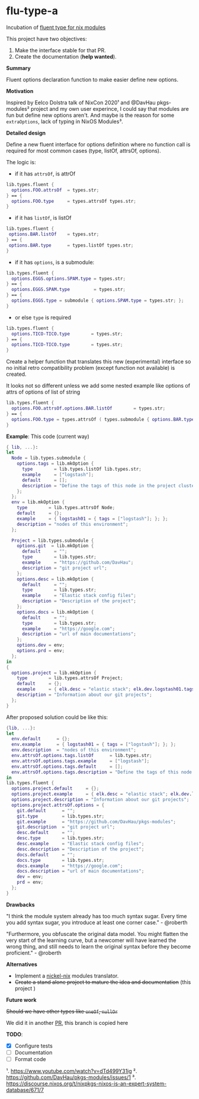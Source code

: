 # flu-type-a
Incubation of [fluent type for nix modules](https://github.com/NixOS/nixpkgs/pull/234990)

This project have two objectives:

1. Make the interface stable for that PR.
2. Create the documentation (**help wanted**).


**Summary**

Fluent options declaration function to make easier define new options.

**Motivation**

Inspired by Eelco Dolstra talk of NixCon 2020¹ and @DavHau pkgs-modules² project and my own user experince, I could say that modules are fun but define new options aren't. And maybe is the reason for some `extraOptions`, lack of typing in NixOS Modules³.

**Detailed design**

Define a new fluent interface for options definition where no function call is required for most common cases (type, listOf, attrsOf, options).

The logic is:
- if it has `attrsOf`, is attrOf
```nix
lib.types.fluent {
  options.FOO.attrsOf  = types.str;
} == {
  options.FOO.type     = types.attrsOf types.str;
}
```
- if it has `listOf`, is listOf
 ```nix
lib.types.fluent {
  options.BAR.listOf    = types.str;
} == {
  options.BAR.type      = types.listOf types.str;
}
```
- if it has `options`, is a submodule: 
```nix
lib.types.fluent {
  options.EGGS.options.SPAM.type = types.str;
} == {
  options.EGGS.SPAM.type         = types.str;
} == {
  options.EGGS.type = submodule { options.SPAM.type = types.str; };
}
```
- or else `type` is required
```nix
lib.types.fluent {
  options.TICO-TICO.type        = types.str;
} == {
  options.TICO-TICO.type        = types.str;
}
```

Create a helper function that translates this new (experimental) interface so no initial retro compatibility problem (except function not available) is created.

It looks not so different unless we add some nested example like options of attrs of options of list of string
```nix
lib.types.fluent {
  options.FOO.attrsOf.options.BAR.listOf        = types.str;
} == {
  options.FOO.type = types.attrsOf ( types.submodule { options.BAR.type = types.listOf types.str; } );
}
```


**Example**:
This code (current way)

```nix
{ lib, ...}:
let
  Node = lib.types.submodule {
    options.tags = lib.mkOption {
      type        = lib.types.listOf lib.types.str;
      example     = ["logstash"];
      default     = [];
      description = "Define the tags of this node in the project cluster";
    };
  };
  env = lib.mkOption {
    type        = lib.types.attrsOf Node;
    default     = {};
    example     = { logstash01 = { tags = ["logstash"]; }; };
    description = "nodes of this environment";
  };

  Project = lib.types.submodule {
    options.git  = lib.mkOption {
      default     = "";
      type        = lib.types.str;
      example     = "https://github.com/DavHau";
      description = "git project url";
    };
    options.desc = lib.mkOption {
      default     = "";
      type        = lib.types.str;
      example     = "Elastic stack config files";
      description = "Description of the project";
    };
    options.docs = lib.mkOption {
      default     = "";
      type        = lib.types.str;
      example     = "https://google.com";
      description = "url of main documentations";
    };
    options.dev = env;
    options.prd = env;
  };
in
{
  options.project = lib.mkOption {
    type        = lib.types.attrsOf Project;
    default     = {};
    example     = { elk.desc = "elastic stack"; elk.dev.logstash01.tags = ["logstash"]; };
    description = "Information about our git projects";
  };
}
```

After proposed solution could be like this:

```nix
{lib, ...}:
let
  env.default      = {};
  env.example      = { logstash01 = { tags = ["logstash"]; }; };
  env.description  = "nodes of this environment";
  env.attrsOf.options.tags.listOf      = lib.types.str;
  env.attrsOf.options.tags.example     = ["logstash"];
  env.attrsOf.options.tags.default     = [];
  env.attrsOf.options.tags.description = "Define the tags of this node in the project cluster";
in
lib.types.fluent {
  options.project.default     = {};
  options.project.example     = { elk.desc = "elastic stack"; elk.dev.logstash01.tags = ["logstash"]; };
  options.project.description = "Information about our git projects";
  options.project.attrsOf.options = {
    git.default      = "";
    git.type         = lib.types.str;
    git.example      = "https://github.com/DavHau/pkgs-modules";
    git.description  = "git project url";
    desc.default     = "";
    desc.type        = lib.types.str;
    desc.example     = "Elastic stack config files";
    desc.description = "Description of the project";
    docs.default     = "";
    docs.type        = lib.types.str;
    docs.example     = "https://google.com";
    docs.description = "url of main documentations";
    dev = env;
    prd = env;
  };
}
```

**Drawbacks**

"I think the module system already has too much syntax sugar. Every time you add syntax sugar, you introduce at least one corner case." - @roberth

"Furthermore, you obfuscate the original data model. You might flatten the very start of the learning curve, but a newcomer will have learned the wrong thing, and still needs to learn the original syntax before they become proficient." - @roberth

**Alternatives**

- Implement a [nickel-nix](https://github.com/nickel-lang/nickel-nix) modules translator.
- ~~Create a stand alone project to mature the idea and documentation~~ (this project )

**Future work**

~~Should we have other types like `oneOf`, `nullOr`~~

We did it in another [PR](https://github.com/cruel-intentions/nixpkgs/pull/2), this branch is copied here

**TODO**:

- [X] Configure tests
- [ ] Documentation
- [ ] Format code

¹. https://www.youtube.com/watch?v=dTd499Y31ig
². https://github.com/DavHau/pkgs-modules/issues/1
³. https://discourse.nixos.org/t/nixpkgs-nixos-is-an-expert-system-database/671/7

